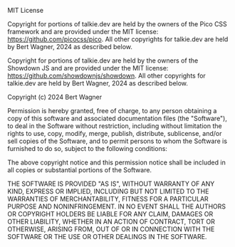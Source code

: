MIT License

Copyright for portions of talkie.dev are held by the owners of the Pico CSS framework and are provided under the MIT license: https://github.com/picocss/pico. All other copyrights for talkie.dev are held by Bert Wagner, 2024 as described below.

Copyright for portions of talkie.dev are held by the owners of the Showdown JS and are provided under the MIT license: https://github.com/showdownjs/showdown. All other copyrights for talkie.dev are held by Bert Wagner, 2024 as described below.

Copyright (c) 2024 Bert Wagner

Permission is hereby granted, free of charge, to any person obtaining a copy
of this software and associated documentation files (the "Software"), to deal
in the Software without restriction, including without limitation the rights
to use, copy, modify, merge, publish, distribute, sublicense, and/or sell
copies of the Software, and to permit persons to whom the Software is
furnished to do so, subject to the following conditions:

The above copyright notice and this permission notice shall be included in all
copies or substantial portions of the Software.

THE SOFTWARE IS PROVIDED "AS IS", WITHOUT WARRANTY OF ANY KIND, EXPRESS OR
IMPLIED, INCLUDING BUT NOT LIMITED TO THE WARRANTIES OF MERCHANTABILITY,
FITNESS FOR A PARTICULAR PURPOSE AND NONINFRINGEMENT. IN NO EVENT SHALL THE
AUTHORS OR COPYRIGHT HOLDERS BE LIABLE FOR ANY CLAIM, DAMAGES OR OTHER
LIABILITY, WHETHER IN AN ACTION OF CONTRACT, TORT OR OTHERWISE, ARISING FROM,
OUT OF OR IN CONNECTION WITH THE SOFTWARE OR THE USE OR OTHER DEALINGS IN THE
SOFTWARE.
